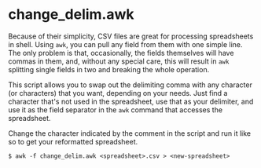 change_delim.awk
================

Because of their simplicity, CSV files are great for processing spreadsheets in shell. Using `awk`, you can pull any field from them with one simple line. The only problem is that, occasionally, the fields themselves will have commas in them, and, without any special care, this will result in `awk` splitting single fields in two and breaking the whole operation.

This script allows you to swap out the delimiting comma with any character (or characters) that you want, depending on your needs. Just find a character that's not used in the spreadsheet, use that as your delimiter, and use it as the field separator in the `awk` command that accesses the spreadsheet.

Change the character indicated by the comment in the script and run it like so to get your reformatted spreadsheet.

    $ awk -f change_delim.awk <spreadsheet>.csv > <new-spreadsheet>
